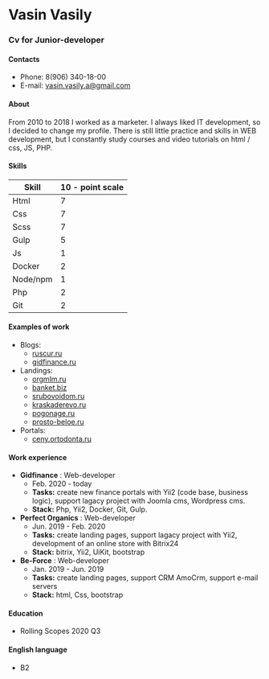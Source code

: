 # Vasin Vasily  
  
### Cv for Junior-developer  
  
#### Contacts
* Phone: 8(906) 340-18-00  
* E-mail: vasin.vasily.a@gmail.com  
  
#### About  
From 2010 to 2018 I worked as a marketer.
I always liked IT development, so I decided to change my profile.
There is still little practice and skills in WEB development, but I constantly study courses and video tutorials on html / css, JS, PHP.
#### Skills  
Skill  | 10 - point scale
------------- | -------------
Html  | 7
Css  | 7
Scss  | 7
Gulp  | 5
Js  | 1
Docker  | 2
Node/npm  | 1
Php  | 2
Git  | 2
#### Examples of work  
* Blogs:  
    * [ruscur.ru](https://ruscur.ru)    
    * [gidfinance.ru](https://gidfinance.ru)
* Landings:  
    * [orgmlm.ru](https://orgmlm.ru/webinar.html)
    * [banket.biz](https://banket.biz/)
    * [srubovoidom.ru](https://srubovoidom.ru/)
    * [kraskaderevo.ru](https://kraskaderevo.ru/)
    * [pogonage.ru](https://pogonage.ru/)
    * [prosto-beloe.ru](http://prosto-beloe.ru/)
* Portals:
    * [ceny.ortodonta.ru](http://ceny.ortodonta.ru/)
#### Work experience  
* **Gidfinance**  : Web-developer
    * Feb. 2020 - today
    * **Tasks:** create new finance portals with Yii2 (code base, business logic), support lagacy project with Joomla cms, Wordpress cms.
    * **Stack:** Php, Yii2, Docker, Git, Gulp.
* **Perfect Organics**  : Web-developer
    * Jun. 2019 - Feb. 2020
    * **Tasks:** create landing pages, support lagacy project with Yii2, development of an online store with Bitrix24
    * **Stack:** bitrix, Yii2, UiKit, bootstrap
* **Be-Force**  : Web-developer
    * Jan. 2019 - Jun. 2019
    * **Tasks:** create landing pages, support CRM AmoCrm, support e-mail servers
    * **Stack:** html, Css, bootstrap
#### Education  
  * Rolling Scopes 2020 Q3
#### English language  
  * B2